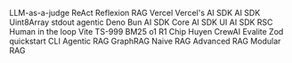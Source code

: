 LLM-as-a-judge
ReAct
Reflexion
RAG
Vercel
Vercel's AI SDK
AI SDK
Uint8Array
stdout
agentic
Deno
Bun
AI SDK Core
AI SDK UI
AI SDK RSC
Human in the loop
Vite
TS-999
BM25
o1
R1
Chip Huyen
CrewAI
Evalite
Zod
quickstart
CLI
Agentic RAG
GraphRAG
Naive RAG
Advanced RAG
Modular RAG
